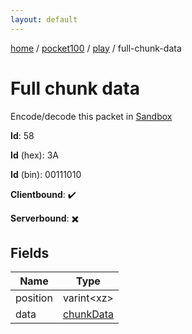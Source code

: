 ```yaml
---
layout: default
---
```


[home](/)  /  [pocket100](/protocol/pocket100)  /  [play](/protocol/pocket100/play)  /  full-chunk-data

# Full chunk data

Encode/decode this packet in [Sandbox](../../../sandbox/pocket100#play.full_chunk_data)

**Id**: 58

**Id** (hex): 3A

**Id** (bin): 00111010

**Clientbound**: ✔️

**Serverbound**: ✖️

## Fields

Name | Type
---|---
position | varint&lt;xz&gt;
data | [chunkData](/protocol/pocket100/types/chunk-data)
